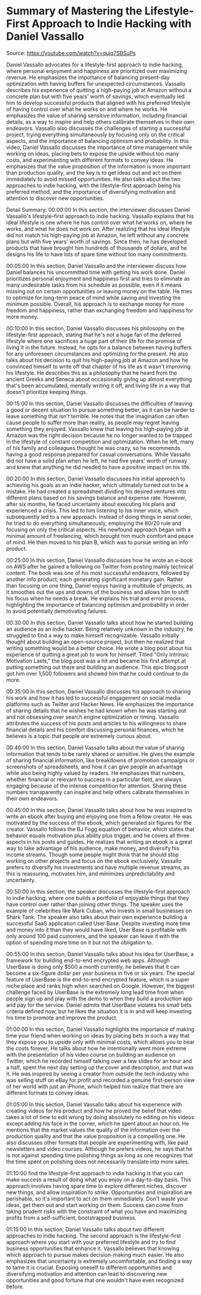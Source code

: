 # Summary of Mastering the Lifestyle-First Approach to Indie Hacking with Daniel Vassallo

Source: https://youtube.com/watch?v=qujq7SBSuPs

Daniel Vassallo advocates for a lifestyle-first approach to indie hacking, where personal enjoyment and happiness are prioritized over maximizing revenue. He emphasizes the importance of balancing present-day optimization with having buffers for unexpected circumstances. Vassallo describes his experience of quitting a high-paying job at Amazon without a concrete plan but with five years' worth of savings, which eventually led him to develop successful products that aligned with his preferred lifestyle of having control over what he works on and where he works. He emphasizes the value of sharing sensitive information, including financial details, as a way to inspire and help others calibrate themselves in their own endeavors. Vassallo also discusses the challenges of starting a successful project, trying everything simultaneously by focusing only on the critical aspects, and the importance of balancing optimism and probability.
In this video, Daniel Vassallo discusses the importance of time management while working on ideas, placing bets to expose the upside without too many costs, and experimenting with different formats to convey ideas. He emphasizes that the value proposition of the information is more important than production quality, and the key is to get ideas out and act on them immediately to avoid missed opportunities. He also talks about the two approaches to indie hacking, with the lifestyle-first approach being his preferred method, and the importance of diversifying motivation and attention to discover new opportunities.

Detail Summary: 
00:00:00
In this section, the interviewer discusses Daniel Vassallo's lifestyle-first approach to indie hacking. Vassallo explains that his ideal lifestyle is one where he has control over what he works on, where he works, and what he does not work on. After realizing that his ideal lifestyle did not match his high-paying job at Amazon, he left without any concrete plans but with five years' worth of savings. Since then, he has developed products that have brought him hundreds of thousands of dollars, and he designs his life to have lots of spare time without too many commitments.

00:05:00
In this section, Daniel Vassallo and the interviewer discuss how Daniel balances his uncommitted time with getting his work done. Daniel prioritizes personal enjoyment and happiness first and tries to eliminate as many undesirable tasks from his schedule as possible, even if it means missing out on certain opportunities or leaving money on the table. He tries to optimize for long-term peace of mind while saving and investing the minimum possible. Overall, his approach is to exchange money for more freedom and happiness, rather than exchanging freedom and happiness for more money.

00:10:00
In this section, Daniel Vassallo discusses his philosophy on the lifestyle-first approach, stating that he's not a huge fan of the deferred lifestyle where one sacrifices a huge part of their life for the promise of living it in the future. Instead, he opts for a balance between having buffers for any unforeseen circumstances and optimizing for the present. He also talks about his decision to quit his high-paying job at Amazon and how he convinced himself to write off that chapter of his life as it wasn't improving his lifestyle. He describes this as a philosophy that he heard from the ancient Greeks and Seneca about occasionally giving up almost everything that's been accumulated, mentally writing it off, and living life in a way that doesn't prioritize keeping things.

00:15:00
In this section, Daniel Vassallo discusses the difficulties of leaving a good or decent situation to pursue something better, as it can be harder to leave something that isn't terrible. He notes that the imagination can often cause people to suffer more than reality, as people may regret leaving something they enjoyed. Vassallo knew that leaving his high-paying job at Amazon was the right decision because he no longer wanted to be trapped in the lifestyle of constant competition and optimization. When he left, many of his family and colleagues thought he was crazy, so he recommends having a good response prepared for casual conversations. While Vassallo did not have a solid plan when he left, he had five years' worth of runway and knew that anything he did needed to have a positive impact on his life.

00:20:00
In this section, Daniel Vassallo discusses his initial approach to achieving his goals as an indie hacker, which ultimately turned out to be a mistake. He had created a spreadsheet dividing his desired ventures into different plans based on his savings balance and expense rate. However, after six months, he faced uncertainty about executing his plans and experienced a crisis. This led to him listening to his inner voice, which subsequently led to a new approach. Instead of doing things in serial order, he tried to do everything simultaneously, employing the 80/20 rule and focusing on only the critical aspects. His newfound approach began with a minimal amount of freelancing, which brought him much comfort and peace of mind. He then moved to his plan B, which was to pursue writing an info product.

00:25:00
In this section, Daniel Vassallo discusses how he wrote an e-book on AWS after he gained a following on Twitter from posting mainly technical content. The book was one of his most successful endeavors, followed by another info product; each generating significant monetary gain. Rather than focusing on one thing, Daniel enjoys having a multitude of projects, as it smoothes out the ups and downs of the business and allows him to shift his focus when he needs a break. He explains his trial and error process, highlighting the importance of balancing optimism and probability in order to avoid potentially demotivating failures.

00:30:00
In this section, Daniel Vassallo talks about how he started building an audience as an indie hacker. Being relatively unknown in the industry, he struggled to find a way to make himself recognizable. Vassallo initially thought about building an open-source project, but then he realized that writing something would be a better choice. He wrote a blog post about his experience of quitting a great job to work for himself. Titled "Only Intrinsic Motivation Lasts," the blog post was a hit and became his first attempt at putting something out there and building an audience. This epic blog post got him over 1,500 followers and showed him that he could continue to do more.

00:35:00
In this section, Daniel Vassallo discusses his approach to sharing his work and how it has led to successful engagement on social media platforms such as Twitter and Hacker News. He emphasizes the importance of sharing details that he wishes he had known when he was starting out and not obsessing over search engine optimization or timing. Vassallo attributes the success of his posts and articles to his willingness to share financial details and his comfort discussing personal finances, which he believes is a topic that people are extremely curious about.

00:40:00
In this section, Daniel Vassallo talks about the value of sharing information that tends to be rarely shared or sensitive. He gives the example of sharing financial information, like breakdowns of promotion campaigns or screenshots of spreadsheets, and how it can give people an advantage while also being highly valued by readers. He emphasizes that numbers, whether financial or relevant to success in a particular field, are always engaging because of the intense competition for attention. Sharing these numbers transparently can inspire and help others calibrate themselves in their own endeavors.

00:45:00
In this section, Daniel Vassallo talks about how he was inspired to write an ebook after buying and enjoying one from a fellow creator. He was motivated by the success of the ebook, which generated six figures for the creator. Vassallo follows the BJ Fogg equation of behavior, which states that behavior equals motivation plus ability plus trigger, and he covers all three aspects in his posts and guides. He realizes that writing an ebook is a great way to take advantage of his audience, make money, and diversify his income streams. Though some people might think that he should stop working on other projects and focus on the ebook exclusively, Vassallo prefers to diversify his investments and have multiple revenue streams, as this is reassuring, motivates him, and minimizes unpredictability and uncertainty.

00:50:00
In this section, the speaker discusses the lifestyle-first approach to indie hacking, where one builds a portfolio of enjoyable things that they have control over rather than joining other things. The speaker uses the example of celebrities like Mark Cuban, who invests in small businesses on Shark Tank. The speaker also talks about their own experience building a successful SaaS application called User Base. Despite investing more time and money into it than they would have liked, User Base is profitable with only around 100 paid customers, and the speaker can leave it with the option of spending more time on it but not the obligation to.

00:55:00
In this section, Daniel Vassallo talks about his idea for UserBase, a framework for building end-to-end encrypted web apps. Although UserBase is doing only $500 a month currently, he believes that it can become a six-figure dollar per year business in five or six years. The special feature of UserBase is the end-to-end encrypted feature, which is a super niche place and ranks high when searched on Google. However, the biggest challenge faced by UserBase is the extremely long lead time from when people sign up and play with the demo to when they build a production app and pay for the service. Daniel admits that UserBase violates his small bets criteria defined now, but he likes the situation it is in and will keep investing his time to promote and improve the product.

01:00:00
In this section, Daniel Vassallo highlights the importance of making time your friend when working on ideas by placing bets in such a way that they expose you to upside only with minimal costs, which allows you to bear the costs forever. He talks about how he intentionally went more extreme with the presentation of his video course on building an audience on Twitter, which he recorded himself talking over a few slides for an hour and a half, spent the next day setting up the cover and description, and that was it. He was inspired by seeing a creator from outside the tech industry who was selling stuff on eBay for profit and recorded a genuine first-person view of her world with just an iPhone, which helped him realize that there are different formats to convey ideas.

01:05:00
In this section, Daniel Vassallo talks about his experience with creating videos for his product and how he proved the belief that video takes a lot of time to edit wrong by doing absolutely no editing on his videos except adding his face in the corner, which he spent about an hour on. He mentions that the market values the quality of the information over the production quality and that the value proposition is a compelling one. He also discusses other formats that people are experimenting with, like paid newsletters and video courses. Although he prefers videos, he says that he is not against spending time polishing things as long as one recognizes that the time spent on polishing does not necessarily translate into more sales.

01:10:00
find the lifestyle-first approach to indie hacking is that you can make success a result of doing what you enjoy on a day-to-day basis. This approach involves having spare time to explore different niches, discover new things, and allow inspiration to strike. Opportunities and inspiration are perishable, so it's important to act on them immediately. Don't waste your ideas, get them out and start working on them. Success can come from taking prudent risks with the constraint of what you have and maximizing profits from a self-sufficient, bootstrapped business.

01:15:00
In this section, Daniel Vassallo talks about two different approaches to indie hacking. The second approach is the lifestyle-first approach where you start with your preferred lifestyle and try to find business opportunities that enhance it. Vassallo believes that knowing which approach to pursue makes decision-making much easier. He also emphasizes that uncertainty is extremely uncomfortable, and finding a way to tame it is crucial. Exposing oneself to different opportunities and diversifying motivation and attention can lead to discovering new opportunities and good fortune that one wouldn't have even recognized before.

